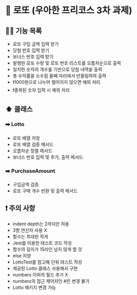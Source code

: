 # 🥇 로또 (우아한 프리코스 3차 과제)

## 🧑‍🎨 기능 목록

- 로또 구입 금액 입력 받기
- 당첨 번호 입력 받기
- 보너스 번호 입력 받기
- 발행한 로또 수량 및 로또 번호 리스트를 오름차순으로 출력
- 일치한 숫자의 개수를 기반으로 당첨 내역을 출력
- 총 수익률을 소수점 둘째 자리에서 반올림하여 출력
- ❗1000원으로 나누어 떨어지지 않으면 예외 처리
- ❗중복된 숫자 입력 시 예외 처리

## ⬆️ 클래스

### ➡️ Lotto

- 로또 배열 저장
- 로또 배열 검증 메서드
- 오름차순 정렬 메서드
- 보너스 번호 입력 및 추가, 출력 메서드

### ➡️ PurchaseAmount

- 구입금액 검증
- 로또 구매 개수 반환 및 출력 메서드

## ❗ 주의 사항

- indent depth는 2까지만 허용
- 3항 연산자 사용 X
- 함수는 최대한 작게
- Jest를 이용한 테스트 코드 작성
- 함수의 길이가 15라인 넘지 않게 할 것
- else 지양
- LottoTest를 참고해 단위 테스트 작성
- 제공된 Lotto 클래스 사용해서 구현
- numbers 이외의 필드 추가 X
- numbers의 접근 제어자인 #은 변경 불가
- Lotto 패키지 변경 가능
